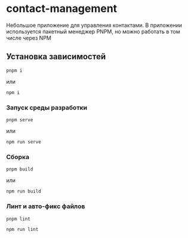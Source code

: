# contact-management
Небольшое приложение для управления контактами.
В приложении используется пакетный менеджер PNPM, но можно работать в том числе через NPM

## Установка зависимостей
```
pnpm i
```
или
```
npm i
```

### Запуск среды разработки
```
pnpm serve
```
или
```
npm run serve
```

### Сборка
```
pnpm build
```
или
```
npm run build
```

### Линт и авто-фикс файлов
```
pnpm lint
```
```
npm run lint
```
